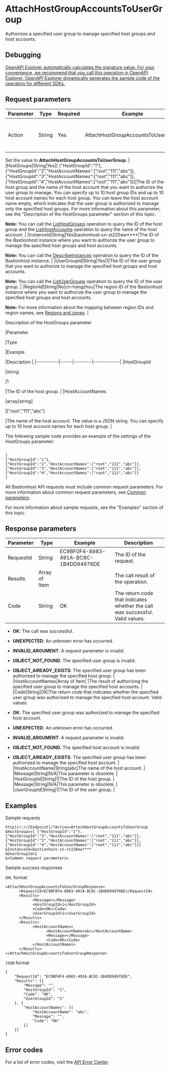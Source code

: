 # AttachHostGroupAccountsToUserGroup

Authorizes a specified user group to manage specified host groups and host accounts.

## Debugging

[OpenAPI Explorer automatically calculates the signature value. For your convenience, we recommend that you call this operation in OpenAPI Explorer. OpenAPI Explorer dynamically generates the sample code of the operation for different SDKs.](https://api.aliyun.com/#product=Yundun-bastionhost&api=AttachHostGroupAccountsToUserGroup&type=RPC&version=2019-12-09)

## Request parameters

|Parameter|Type|Required|Example|Description|
|---------|----|--------|-------|-----------|
|Action|String|Yes|AttachHostGroupAccountsToUserGroup|The operation that you want to perform.

 Set the value to **AttachHostGroupAccountsToUserGroup**. |
|HostGroups|String|Yes|\[ \{"HostGroupId":"1"\}, \{"HostGroupId":"2","HostAccountNames":\["root","111","abc"\]\}, \{"HostGroupId":"3","HostAccountNames":\["root","111","abc"\]\}, \{"HostGroupId":"4","HostAccountNames":\["root","111","abc"\]\}\]|The ID of the host group and the name of the host account that you want to authorize the user group to manage. You can specify up to 10 host group IDs and up to 10 host account names for each host group. You can leave the host account name empty, which indicates that the user group is authorized to manage only the specified host groups. For more information about this parameter, see the "Description of the HostGroups parameter" section of this topic.

 **Note:** You can call the [ListHostGroups](~~201307~~) operation to query the ID of the host group and the [ListHostAccounts](~~204372~~) operation to query the name of the host account. |
|InstanceId|String|Yes|bastionhost-cn-st220aw\*\*\*\*|The ID of the Bastionhost instance where you want to authorize the user group to manage the specified host groups and host accounts.

 **Note:** You can call the [DescribeInstances](~~153281~~) operation to query the ID of the Bastionhost instance. |
|UserGroupId|String|Yes|1|The ID of the user group that you want to authorize to manage the specified host groups and host accounts.

 **Note:** You can call the [ListUserGroups](~~204509~~) operation to query the ID of the user group. |
|RegionId|String|No|cn-hangzhou|The region ID of the Bastionhost instance where you want to authorize the user group to manage the specified host groups and host accounts.

 **Note:** For more information about the mapping between region IDs and region names, see [Regions and zones](~~40654~~). |

Description of the HostGroups parameter

|Parameter

|Type

|Example

|Description |
|-----------|------|---------|-------------|
|HostGroupId

|string

|1

|The ID of the host group. |
|HostAccountNames

|array\[string\]

|\["root","111","abc"\]

|The name of the host account. The value is a JSON string. You can specify up to 10 host account names for each host group. |

The following sample code provides an example of the settings of the HostGroups parameter:

```
 
[
{"HostGroupId":"1"}, 
{"HostGroupId":"2","HostAccountNames":["root","111","abc"]}, 
{"HostGroupId":"3","HostAccountNames":["root","111","abc"]},  
{"HostGroupId":"4","HostAccountNames":["root","111","abc"]} 
]

```

All Bastionhost API requests must include common request parameters. For more information about common request parameters, see [Common parameters](~~148139~~).

For more information about sample requests, see the "Examples" section of this topic.

## Response parameters

|Parameter|Type|Example|Description|
|---------|----|-------|-----------|
|RequestId|String|EC9BF0F4-8983-491A-BC8C-1B4DD94976DE|The ID of the request. |
|Results|Array of Item| |The call result of the operation. |
|Code|String|OK|The return code that indicates whether the call was successful. Valid values:

 -   **OK**: The call was successful.
-   **UNEXPECTED**: An unknown error has occurred.
-   **INVALID\_ARGUMENT**: A request parameter is invalid.
-   **OBJECT\_NOT\_FOUND**: The specified user group is invalid.
-   **OBJECT\_AlREADY\_EXISTS**: The specified user group has been authorized to manage the specified host group. |
|HostAccountNames|Array of Item| |The result of authorizing the specified user group to manage the specified host accounts. |
|Code|String|OK|The return code that indicates whether the specified user group was authorized to manage the specified host account. Valid values:

 -   **OK**: The specified user group was authorized to manage the specified host account.
-   **UNEXPECTED**: An unknown error has occurred.
-   **INVALID\_ARGUMENT**: A request parameter is invalid.
-   **OBJECT\_NOT\_FOUND**: The specified host account is invalid.
-   **OBJECT\_AlREADY\_EXISTS**: The specified user group has been authorized to manage the specified host account. |
|HostAccountName|String|abc|The name of the host account. |
|Message|String|N/A|This parameter is obsolete. |
|HostGroupId|String|1|The ID of the host group. |
|Message|String|N/A|This parameter is obsolete. |
|UserGroupId|String|1|The ID of the user group. |

## Examples

Sample requests

```
http(s)://[Endpoint]/?Action=AttachHostGroupAccountsToUserGroup
&HostGroups=[ {"HostGroupId":"1"}, {"HostGroupId":"2","HostAccountNames":["root","111","abc"]}, {"HostGroupId":"3","HostAccountNames":["root","111","abc"]}, {"HostGroupId":"4","HostAccountNames":["root","111","abc"]}]
&InstanceId=bastionhost-cn-st220aw****
&UserGroupId=1
&<Common request parameters>
```

Sample success responses

`XML` format

```
<AttachHostGroupAccountsToUserGroupResponse>
      <RequestId>EC9BF0F4-8983-491A-BC8C-1B4DD94976DE</RequestId>
      <Results>
            <Message></Message>
            <HostGroupId>1</HostGroupId>
            <Code>OK</Code>
            <UserGroupId>1</UserGroupId>
      </Results>
      <Results>
            <HostAccountNames>
                  <HostAccountName>abc</HostAccountName>
                  <Message></Message>
                  <Code>OK</Code>
            </HostAccountNames>
      </Results>
</AttachHostGroupAccountsToUserGroupResponse>
```

`JSON` format

```
{
	"RequestId": "EC9BF0F4-8983-491A-BC8C-1B4DD94976DE",
	"Results": [{
		"Message": "",
		"HostGroupId": "1",
		"Code": "OK",
		"UserGroupId": "1"
	}, {
		"HostAccountNames": [{
			"HostAccountName": "abc",
			"Message": "",
			"Code": "OK"
		}]
	}]
}
```

## Error codes

For a list of error codes, visit the [API Error Center](https://error-center.alibabacloud.com/status/product/Yundun-bastionhost).

